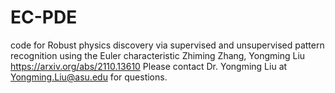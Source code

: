# EC-PDE
code for Robust physics discovery via supervised and unsupervised pattern recognition using the Euler characteristic
Zhiming Zhang, Yongming Liu
https://arxiv.org/abs/2110.13610
Please contact Dr. Yongming Liu at Yongming.Liu@asu.edu for questions.
